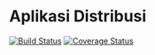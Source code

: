 # Aplikasi Distribusi #

[![Build Status](https://travis-ci.org/kyurifood/aplikasi-distribusi.svg?branch=master)](https://travis-ci.org/kyurifood/aplikasi-distribusi)
[![Coverage Status](https://coveralls.io/repos/github/kyurifood/aplikasi-distribusi/badge.svg?branch=master)](https://coveralls.io/github/kyurifood/aplikasi-distribusi?branch=master)